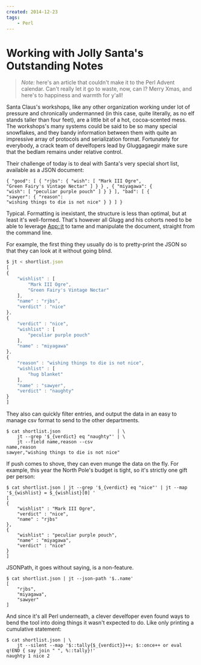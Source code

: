 ```yaml
---
created: 2014-12-23
tags:
    - Perl
---
```


# Working with Jolly Santa's Outstanding Notes

> *Note:* here's an article that couldn't make it to the Perl Advent calendar.
> Can't really let it go to waste, now, can I? Merry Xmas, and here's to 
> happiness and warmth for y'all!

Santa Claus's workshops, like any other organization working under lot of
pressure and chronically undermanned (in this case, quite literally,
as no elf stands taller than four feet), are
a little bit of a hot, cocoa-scented mess. The 
workshops's many systems could
be said to be so
many special snowflakes, and they bandy information between them with 
quite an impressive array of protocols and
serialization format. Fortunately for everybody, a crack team of 
develfopers lead by Gluggagaegir make sure that the bedlam remains under
relative control.

Their challenge of today is to deal with Santa's very special 
short list, available as a JSON document:

```
{ "good": [ { "rjbs": { "wish": [ "Mark III Ogre", 
"Green Fairy's Vintage Nectar" ] } } , { "miyagawa": { 
"wish": [ "peculiar purple pouch" ] } } ], "bad": [ {
"sawyer": { "reason": 
"wishing things to die is not nice" } } ] }
```

Typical. Formatting is inexistant, the structure is less than optimal, but
at least it's well-formed. That's however all Glugg and his cohorts need
to be able to leverage [App::jt](cpan:App::jt) to tame and manipulate the document,
straight from the command line.

For example, the first thing they usually do is to pretty-print 
the JSON so that they can look at it without going blind.

```javascript
$ jt < shortlist.json
[
{
    "wishlist" : [
        "Mark III Ogre",
        "Green Fairy's Vintage Nectar"
    ],
    "name" : "rjbs",
    "verdict" : "nice"
},
{
    "verdict" : "nice",
    "wishlist" : [
        "peculiar purple pouch"
    ],
    "name" : "miyagawa"
},
{
    "reason" : "wishing things to die is not nice",
    "wishlist" : [
        "hug blanket"
    ],
    "name" : "sawyer",
    "verdict" : "naughty"
}
]
```

They also can quickly filter entries, and output the data in 
an easy to manage csv format to send to the other departments.

```
$ cat shortlist.json                     | \
    jt --grep '$_{verdict} eq "naughty"' | \
    jt --field name,reason --csv
name,reason
sawyer,"wishing things to die is not nice"
```

If push comes to shove, they can even munge the data on the fly. For example, 
this year the North Pole's budget is tight, so it's strictly one gift per
person:

```
$ cat shortlist.json | jt --grep '$_{verdict} eq "nice"' | jt --map '$_{wishlist} = $_{wishlist}[0] '
[
{
    "wishlist" : "Mark III Ogre",
    "verdict" : "nice",
    "name" : "rjbs"
},
{
    "wishlist" : "peculiar purple pouch",
    "name" : "miyagawa",
    "verdict" : "nice"
}
]
```

JSONPath, it goes without saying, is a non-feature.

```
$ cat shortlist.json | jt --json-path '$..name'
[
    "rjbs",
    "miyagawa",
    "sawyer"
]

```

And since it's all Perl underneath, a clever develfoper even found ways to
bend the tool into doing things it wasn't expected to do. Like only printing a
cumulative statement:

```
$ cat shortlist.json | \
    jt --silent --map '$::tally{$_{verdict}}++; $::once++ or eval q!END { say join " ", %::tally}!'
naughty 1 nice 2
```
